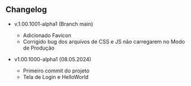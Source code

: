 ## Changelog


- v.1.00.1001-alpha1 (Branch main)
    - Adicionado Favicon
    - Corrigido bug dos arquivos de CSS e JS não carregarem no Modo de Produção


- v1.00.1000-alpha1 (08.05.2024)
    - Primeiro commit do projeto
    - Tela de Login e HelloWorld
